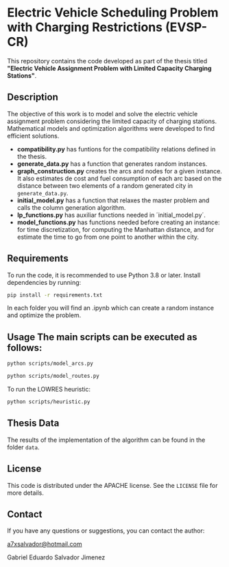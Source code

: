 # Electric Vehicle Scheduling Problem with Charging Restrictions (EVSP-CR)
This repository contains the code developed as part of the thesis titled **"Electric Vehicle Assignment Problem with Limited Capacity Charging Stations"**.

## Description
The objective of this work is to model and solve the electric vehicle assignment problem considering the limited capacity of charging stations. Mathematical models and optimization algorithms were developed to find efficient solutions.

- **compatibility.py** has funtions for the compatibility relations defined in the thesis.
- **generate_data.py** has a function that generates random instances.
- **graph_construction.py** creates the arcs and nodes for a given instance. It also estimates de cost and fuel consumption of each arc based on the distance between two elements of a random generated city in `generate_data.py`.
- **initial_model.py** has a function that relaxes the master problem and calls the column generation algorithm.
- **lp_functions.py** has auxiliar functions needed in ´initial_model.py´.
- **model_functions.py** has functions needed before creating an instance: for time discretization, for computing the Manhattan distance, and for estimate the time to go from one point to another within the city.


## Requirements
To run the code, it is recommended to use Python 3.8 or later. Install dependencies by running:

```bash
pip install -r requirements.txt
```

In each folder you will find an .ipynb which can create a random instance and optimize the problem.


## Usage The main scripts can be executed as follows: 

```bash
python scripts/model_arcs.py
```

```bash
python scripts/model_routes.py
```

To run the LOWRES heuristic:
```bash
python scripts/heuristic.py
```

## Thesis Data
The results of the implementation of the algorithm can be found in the folder `data`.


## License
This code is distributed under the APACHE license. See the `LICENSE` file for more details.

## Contact
If you have any questions or suggestions, you can contact the author:

[a7xsalvador@hotmail.com](mailto:a7xsalvador@hotmail.com)

Gabriel Eduardo Salvador Jimenez
